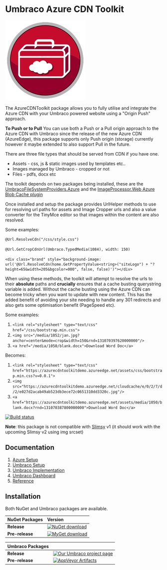 # Umbraco Azure CDN Toolkit #

![Azure Logger](build/assets/icon/umbraco-azure-toolkit-256.png)

The AzureCDNToolkit package allows you to fully utilise and integrate the Azure CDN with your Umbraco powered website using a "Origin Push" approach. 

**To Push or to Pull**
You can use both a Push or a Pull origin approach to the Azure CDN with Umbraco since the release of the new Azure CDN (AzureEdge),  this package supports only Push origin (storage) currently however it maybe extended to also support Pull in the future.

There are three file types that should be served from CDN if you have one. 

- Assets - css, js & static images used by templates etc..
- Images managed by Umbraco - cropped or not
- Files - pdfs, docx etc

The toolkit depends on two packages being installed, these are the [UmbracoFileSystemProviders.Azure](https://github.com/JimBobSquarePants/UmbracoFileSystemProviders.Azure) and the [ImageProcessor.Web Azure Blob Cache plugin](http://imageprocessor.org/imageprocessor-web/plugins/azure-blob-cache/)

Once installed and setup the package provides UrlHelper methods to use for resolving url paths for assets and Image Cropper urls and also a value converter for the TinyMce editor so that images within the content are also resolved.

Some examples:
	
	@Url.ResolveCdn("/css/style.css")
	
	@Url.GetCropCdnUrl(Umbraco.TypedMedia(1084), width: 150)
    
	<div class="brand" style="background-image: url('@Url.ResolveCdn(home.GetPropertyValue<string>("siteLogo") + "?height=65&width=205&bgcolor=000", false, false)')"></div>

When using these methods, the toolkit will attempt to resolve the urls to their **absolute** paths and **crucially** ensures that a cache busting querystring variable is added. Without the cache busting using the Azure CDN can become tricky when you want to update with new content. This has the added benefit of avoiding your site needing to handle any 301 redirects and also gets some optimisation benefit (PageSpeed etc).

Some examples:

1. `<link rel="stylesheet" type="text/css" href="/css/bootstrap.min.css">`
2. `<img src="/media/1052/jan.jpg?anchor=center&mode=crop&width=150&rnd=131070397620000000"/>`
3. `<a href="/media/1050/blank.docx">Download Word Doc</a>`

Becomes:

1. `<link rel="stylesheet" type="text/css" href="https://azurecdntoolkitdemo.azureedge.net/assets/css/bootstrap.min.css?v=0.0.1">`
2. `<img src="https://azurecdntoolkitdemo.azureedge.net/cloudcache/e/0/2/7/d/2/e027d2acab49ab523db3ece72c0651310dd3320c.jpg"/>`
3. `<a href="https://azurecdntoolkitdemo.azureedge.net/assets/media/1050/blank.docx?rnd=131070387800000000">Download Word Doc</a>`

[![Build status](https://ci.appveyor.com/api/projects/status/7lj6r6uoofm9mb24?svg=true)](https://ci.appveyor.com/project/JeavonLeopold/umbraco-azurecdntoolkit)

**Note**: this package is not compatible with [Slimsy](https://github.com/Jeavon/Slimsy) v1 (it should work with the upcoming Slimsy v2 using img srcset)

## Documentation ##

1. [Azure Setup](docs/Azure-Setup.md)
2. [Umbraco Setup](docs/Umbraco-Setup.md)
3. [Umbraco Implementation](docs/Umbraco-Implementation.md)
4. [Umbraco Dashboard](docs/Umbraco-Dashboard.md)
5. [Reference](docs/Reference.md)

## Installation ##

Both NuGet and Umbraco packages are available. 

|NuGet Packages    |Version           |
|:-----------------|:-----------------|
|**Release**|[![NuGet download](http://img.shields.io/nuget/v/Our.Umbraco.AzureCDNToolkit.svg)](https://www.nuget.org/packages/Our.Umbraco.AzureCDNToolkit/)
|**Pre-release**|[![MyGet download](https://img.shields.io/myget/umbraco-packages/vpre/Our.Umbraco.AzureCDNToolkit.svg)](https://www.myget.org/feed/umbraco-packages/package/nuget/Our.Umbraco.AzureCDNToolkit)

|Umbraco Packages  |                  |
|:-----------------|:-----------------|
|**Release**|[![Our Umbraco project page](https://img.shields.io/badge/our-umbraco-orange.svg)](https://our.umbraco.org/projects/developer-tools/azure-cdn-toolkit-for-umbraco/) 
|**Pre-release**| [![AppVeyor Artifacts](https://img.shields.io/badge/appveyor-umbraco-orange.svg)](https://ci.appveyor.com/project/JeavonLeopold/umbraco-azurecdntoolkit/build/artifacts)